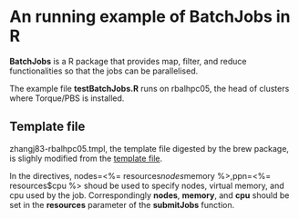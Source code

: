 An running example of BatchJobs in R
====================================

__BatchJobs__ is a R package that provides map, filter, and reduce functionalities so that the jobs can be parallelised. 

The example file __testBatchJobs.R__ runs on rbalhpc05, the head of clusters where Torque/PBS is installed.

## Template file
zhangj83-rbalhpc05.tmpl, the template file digested by the brew package, is slighly modified from the [template file](https://raw.githubusercontent.com/tudo-r/BatchJobs/master/examples/cfTorque/simple.tmpl).

In the directives, nodes=<%= resources$nodes %>,vmem=<%= resources$memory %>,ppn=<%= resources$cpu %> shoud be used to specify nodes, virtual memory, and cpu used by the job. Correspondingly __nodes__, __memory__, and __cpu__ should be set in the __resources__ parameter of the __submitJobs__ function.
